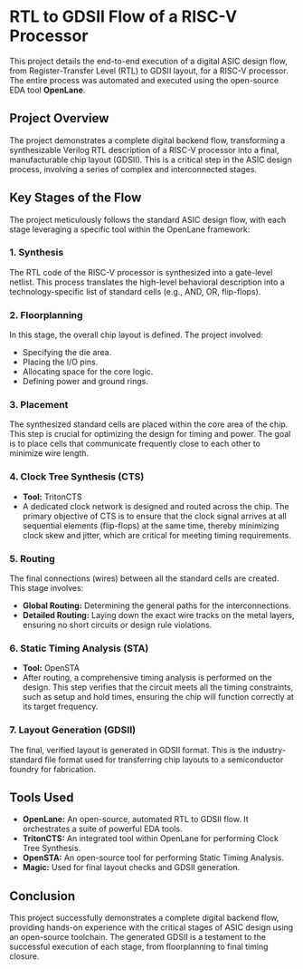 # RTL to GDSII Flow of a RISC-V Processor

This project details the end-to-end execution of a digital ASIC design flow, from Register-Transfer Level (RTL) to GDSII layout, for a RISC-V processor. The entire process was automated and executed using the open-source EDA tool **OpenLane**.

## Project Overview

The project demonstrates a complete digital backend flow, transforming a synthesizable Verilog RTL description of a RISC-V processor into a final, manufacturable chip layout (GDSII). This is a critical step in the ASIC design process, involving a series of complex and interconnected stages.

## Key Stages of the Flow

The project meticulously follows the standard ASIC design flow, with each stage leveraging a specific tool within the OpenLane framework:

### 1. **Synthesis**
The RTL code of the RISC-V processor is synthesized into a gate-level netlist. This process translates the high-level behavioral description into a technology-specific list of standard cells (e.g., AND, OR, flip-flops).

### 2. **Floorplanning**
In this stage, the overall chip layout is defined. The project involved:
-   Specifying the die area.
-   Placing the I/O pins.
-   Allocating space for the core logic.
-   Defining power and ground rings.

### 3. **Placement**
The synthesized standard cells are placed within the core area of the chip. This step is crucial for optimizing the design for timing and power. The goal is to place cells that communicate frequently close to each other to minimize wire length.

### 4. **Clock Tree Synthesis (CTS)**
-   **Tool:** TritonCTS
-   A dedicated clock network is designed and routed across the chip. The primary objective of CTS is to ensure that the clock signal arrives at all sequential elements (flip-flops) at the same time, thereby minimizing clock skew and jitter, which are critical for meeting timing requirements.

### 5. **Routing**
The final connections (wires) between all the standard cells are created. This stage involves:
-   **Global Routing:** Determining the general paths for the interconnections.
-   **Detailed Routing:** Laying down the exact wire tracks on the metal layers, ensuring no short circuits or design rule violations.

### 6. **Static Timing Analysis (STA)**
-   **Tool:** OpenSTA
-   After routing, a comprehensive timing analysis is performed on the design. This step verifies that the circuit meets all the timing constraints, such as setup and hold times, ensuring the chip will function correctly at its target frequency.

### 7. **Layout Generation (GDSII)**
The final, verified layout is generated in GDSII format. This is the industry-standard file format used for transferring chip layouts to a semiconductor foundry for fabrication.

## Tools Used

-   **OpenLane:** An open-source, automated RTL to GDSII flow. It orchestrates a suite of powerful EDA tools.
-   **TritonCTS:** An integrated tool within OpenLane for performing Clock Tree Synthesis.
-   **OpenSTA:** An open-source tool for performing Static Timing Analysis.
-   **Magic:** Used for final layout checks and GDSII generation.

## Conclusion

This project successfully demonstrates a complete digital backend flow, providing hands-on experience with the critical stages of ASIC design using an open-source toolchain. The generated GDSII is a testament to the successful execution of each stage, from floorplanning to final timing closure.
